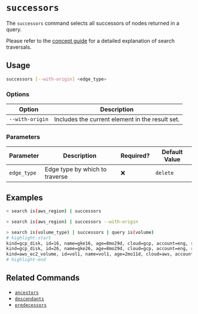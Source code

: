 # `successors`

The `successors` command selects all successors of nodes returned in a query.

Please refer to the [concept guide](../../../concepts/search/traversals.md#by-depth) for a detailed explanation of search traversals.

## Usage

```bash
successors [--with-origin] <edge_type>
```

### Options

| Option          | Description                                     |
| --------------- | ----------------------------------------------- |
| `--with-origin` | Includes the current element in the result set. |

### Parameters

| Parameter   | Description                    | Required? | Default Value |
| ----------- | ------------------------------ | --------- | ------------- |
| `edge_type` | Edge type by which to traverse | ❌        | `delete`      |

## Examples

```bash title="Equivalent to query is(aws_region) -->"
> search is(aws_region) | successors
```

```bash title="Equivalent to query is(aws_region) -[0:1]->"
> search is(aws_region) | successors --with-origin
```

```bash
> search is(volume_type) | successors | query is(volume)
# highlight-start
​kind=gcp_disk, id=16, name=gke16, age=8mo29d, cloud=gcp, account=eng, region=us-west1, zone=us-west1-a
​kind=gcp_disk, id=26, name=gke26, age=8mo29d, cloud=gcp, account=eng, region=us-west1, zone=us-west1-a
​kind=aws_ec2_volume, id=vol1, name=vol1, age=2mo11d, cloud=aws, account=insights, region=us-west-2
# highlight-end
```

## Related Commands

- [`ancestors`](./ancestors.md)
- [`descendants`](./descendants.md)
- [`predecessors`](./predecessors.md)
